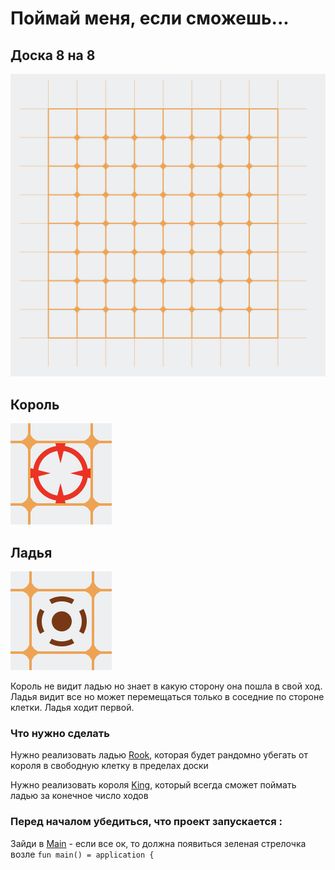 # Поймай меня, если сможешь...

## Доска 8 на 8 
![](data/gameboard.png)

## Король
![](data/king.png) 

## Ладья
![](data/rook.png)

Король не видит ладью но знает в какую сторону она пошла в свой ход. Ладья видит все но может перемещаться только в 
соседние по стороне клетки. Ладья ходит первой. 
### Что нужно сделать
Нужно реализовать ладью [Rook](src/main/java/domain/RookImpl.java), которая будет рандомно убегать от короля 
в свободную клетку в пределах доски

Нужно реализовать короля [King](src/main/java/domain/KingImpl.java), который всегда сможет поймать ладью за конечное число ходов

### Перед началом убедиться, что проект запускается :
Зайди в [Main](src/main/kotlin/Main.kt) - если все ок, то должна появиться зеленая стрелочка
возле `fun main() = application {`
